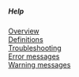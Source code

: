 ##### Help

[Overview](#helpintro)  
[Definitions](#definitions)  
[Troubleshooting](#troubleshooting)  
[Error messages](#errormessages00)  
[Warning messages](#warningmessages)  

<!-- [Error messages: Generic](#errormessages0)  
[Error messages: Step1](#errormessages1)  
[Error messages: Step2](#errormessages2)  
[Error messages: Step3](#errormessages3)  
[Error messages: Step4](#errormessages4)  
[Error messages: Step5](#errormessages5)  
[Error messages: Step7](#errormessages7)   -->

